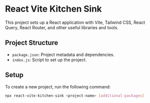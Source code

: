 # React Vite Kitchen Sink

This project sets up a React application with Vite, Tailwind CSS, React Query, React Router, and other useful libraries and tools.

## Project Structure

- `package.json`: Project metadata and dependencies.
- `index.js`: Script to set up the project.

## Setup

To create a new project, run the following command:

```sh
npx react-vite-kitchen-sink <project-name> [additional-packages]